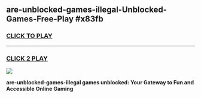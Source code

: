 
## are-unblocked-games-illegal-Unblocked-Games-Free-Play #x83fb
<h3>
<a href="https://us.freeplayer.one?title=are-unblocked-games-illegal&ref=9M">CLICK TO PLAY</a></h3>
<hr>

<h3>
<a href="https://us.freeplayer.one?title=are-unblocked-games-illegal&ref=9M">CLICK 2 PLAY</a>
  
</h3>

<a href="https://us.freeplayer.one?title=are-unblocked-games-illegal&ref=9M"><img src="https://clearcache.store/games.png"></a>


**are-unblocked-games-illegal games unblocked: Your Gateway to Fun and Accessible Online Gaming**
